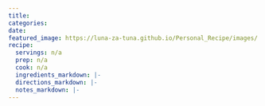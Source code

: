 ```yaml
---
title:
categories:
date:
featured_image: https://luna-za-tuna.github.io/Personal_Recipe/images/
recipe:
  servings: n/a
  prep: n/a
  cook: n/a
  ingredients_markdown: |-
  directions_markdown: |-
  notes_markdown: |-
---
```

